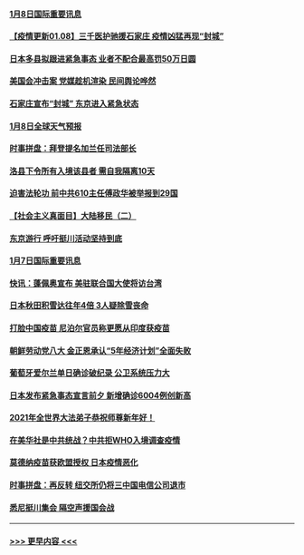 #### [1月8日国际重要讯息](../pages/prog202/a103027677.md?t=01090251) 
#### [【疫情更新01.08】三千医护驰援石家庄 疫情凶猛再现“封城”](../pages/prog202/a103020001.md?t=01090251) 
#### [日本多县拟跟进紧急事态  业者不配合最高罚50万日圆](../pages/prog202/a103027600.md?t=01090251) 
#### [美国会冲击案 党媒趁机渲染 民间舆论哗然](../pages/prog202/a103027570.md?t=01090251) 
#### [石家庄宣布“封城” 东京进入紧急状态](../pages/prog202/a103027340.md?t=01090251) 
#### [1月8日全球天气预报](../pages/prog202/a103027224.md?t=01090251) 
#### [时事拼盘：拜登提名加兰任司法部长](../pages/prog202/a103027205.md?t=01090251) 
#### [洛县下令所有入境该县者 需自我隔离10天](../pages/prog202/a103027061.md?t=01090251) 
#### [迫害法轮功 前中共610主任傅政华被举报到29国](../pages/prog202/a103027032.md?t=01090251) 
#### [【社会主义真面目】大陆移民（二）](../pages/prog202/a103026996.md?t=01090251) 
#### [东京游行 呼吁挺川活动坚持到底](../pages/prog202/a103026980.md?t=01090251) 
#### [1月7日国际重要讯息](../pages/prog202/a103026850.md?t=01090251) 
#### [快讯：蓬佩奥宣布 美驻联合国大使将访台湾](../pages/prog202/a103026763.md?t=01090251) 
#### [日本秋田积雪达往年4倍 3人疑除雪丧命](../pages/prog202/a103026684.md?t=01090251) 
#### [打脸中国疫苗 尼泊尔官员称更愿从印度获疫苗](../pages/prog202/a103026677.md?t=01090251) 
#### [朝鲜劳动党八大 金正恩承认“5年经济计划”全面失败](../pages/prog202/a103026530.md?t=01090251) 
#### [葡萄牙爱尔兰单日确诊破纪录 公卫系统压力大](../pages/prog202/a103026476.md?t=01090251) 
#### [日本发布紧急事态宣言前夕 新增确诊6004例创新高](../pages/prog202/a103026464.md?t=01090251) 
#### [2021年全世界大法弟子恭祝师尊新年好！](../pages/prog202/a103026382.md?t=01090251) 
#### [在美华社是中共统战？中共拒WHO入境调查疫情](../pages/prog202/a103026416.md?t=01090251) 
#### [莫德纳疫苗获欧盟授权 日本疫情恶化](../pages/prog202/a103026345.md?t=01090251) 
#### [时事拼盘：再反转 纽交所仍将三中国电信公司退市](../pages/prog202/a103026317.md?t=01090251) 
#### [悉尼挺川集会 隔空声援国会战](../pages/prog202/a103026073.md?t=01090251) 

----
#### [ >>> 更早内容 <<< ](../indexes/prog202-earlier.md)
